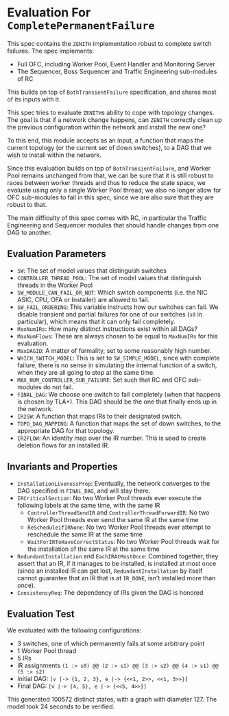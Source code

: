 # Evaluation For `CompletePermanentFailure`

This spec contains the `ZENITH` implementation robust to complete switch failures.
The spec implements:
- Full OFC, including Worker Pool, Event Handler and Monitoring Server
- The Sequencer, Boss Sequencer and Traffic Engineering sub-modules of RC

This builds on top of `BothTransientFailure` specification, and shares most of its inputs with it.

This spec tries to evaluate `ZENITH`s ability to cope with topology changes. The goal is that if a network
change happens, can `ZENITH` correctly clean up the previous configuration within the network and install
the new one?

To this end, this module accepts as an input, a function that maps the current topology (or the current set
of down switches), to a DAG that we wish to install within the network.

Since this evaluation builds on top of `BothTransientFailure`, and Worker Pool remains unchanged from that,
we can be sure that it is still robust to races between worker threads and thus to reduce the state space,
we evaluate using only a single Worker Pool thread; we also no longer allow for OFC sub-modules to fail in this spec, since
we are also sure that they are robust to that. 

The main difficulty of this spec comes with RC, in particular the Traffic Engineering and Sequencer modules that should handle changes from one DAG to another.

## Evaluation Parameters

- `SW`: The set of model values that distinguish switches
- `CONTROLLER_THREAD_POOL`: The set of model values that distinguish threads in the Worker Pool
- `SW_MODULE_CAN_FAIL_OR_NOT`: Which switch components (i.e. the NIC ASIC, CPU, OFA or Installer) are allowed to fail.
- `SW_FAIL_ORDERING`: This variable instructs how our switches can fail. We disable transient and partial failures for
one of our switches (`s0` in particular), which means that it can only fail completely.
- `MaxNumIRs`: How many distinct instructions exist within all DAGs?
- `MaxNumFlows`: These are always chosen to be equal to `MaxNumIRs` for this evaluation.
- `MaxDAGID`: A matter of formality, set to some reasonably high number.
- `WHICH_SWITCH_MODEL`: This is set to `SW_SIMPLE_MODEL`, since with complete failure, there is no sense in simulating the
internal function of a switch, when they are all going to stop at the same time.
- `MAX_NUM_CONTROLLER_SUB_FAILURE`: Set such that RC and OFC sub-modules do not fail.
- `FINAL_DAG`: We choose one switch to fail completely (when that happens is chosen by TLA+). This DAG should be the one
that finally ends up in the network.
- `IR2SW`: A function that maps IRs to their designated switch.
- `TOPO_DAG_MAPPING`: A function that maps the set of down switches, to the appropriate DAG for that topology.
- `IR2FLOW`: An identity map over the IR number. This is used to create deletion flows for an installed IR.

## Invariants and Properties

- `InstallationLivenessProp`: Eventually, the network converges to the DAG specified in `FINAL_DAG`, and will stay there.
- `IRCriticalSection`: No two Worker Pool threads ever execute the following labels at the same time, with the same IR
    - `ControllerThreadSendIR` and `ControllerThreadForwardIR`: No two Worker Pool threads ever send the same IR at the same time
    - `ReScheduleifIRNone`: No two Worker Pool threads ever attempt to reschedule the same IR at the same time
    - `WaitForIRToHaveCorrectStatus`: No two Worker Pool threads wait for the installation of the same IR at the same time
- `RedundantInstallation` and `EachIRAtMostOnce`: Combined together, they assert that an IR, if it manages to be installed, is
installed at most once (since an installed IR can get lost, `RedundantInstallation` by itself cannot guarantee that an IR that
is at `IR_DONE`, isn't installed more than once).
- `ConsistencyReq`: The dependency of IRs given the DAG is honored

## Evaluation Test
We evaluated with the following configurations:
- 3 switches, one of which permanently fails at some arbitrary point
- 1 Worker Pool thread
- 5 IRs
- IR assignments `(1 :> s0) @@ (2 :> s1) @@ (3 :> s2) @@ (4 :> s1) @@ (5 :> s2)`
- Initial DAG: `[v |-> {1, 2, 3}, e |-> {<<1, 2>>, <<1, 3>>}]`
- Final DAG: `[v |-> {4, 5}, e |-> {<<5, 4>>}]`

This generated 100572 distinct states, with a graph with diameter 127. The model took 24 seconds to be verified.
